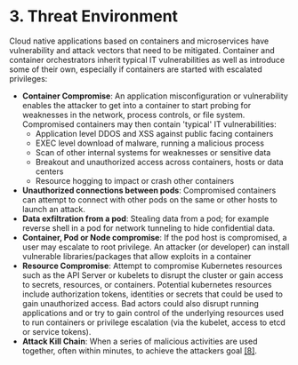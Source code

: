 # 3. Threat Environment

Cloud native applications based on containers and microservices have vulnerability and attack vectors that need to be mitigated. Container and container orchestrators inherit typical IT vulnerabilities as well as introduce some of their own, especially if containers are started with escalated privileges:

-   **Container Compromise**: An application misconfiguration or vulnerability enables the attacker to get into a container to start probing for weaknesses in the network, process controls, or file system. Compromised containers may then contain 'typical' IT vulnerabilities:
    -   Application level DDOS and XSS against public facing containers
    -   EXEC level download of malware, running a malicious process
    -   Scan of other internal systems for weaknesses or sensitive data
    -   Breakout and unauthorized access across containers, hosts or data centers
    -   Resource hogging to impact or crash other containers
-   **Unauthorized connections between pods**: Compromised containers can attempt to connect with other pods on the same or other hosts to launch an attack.
-   **Data exfiltration from a pod**: Stealing data from a pod; for example reverse shell in a pod for network tunneling to hide confidential data.
-   **Container, Pod or Node compromise**: If the pod host is compromised, a user may escalate to root privilege. An attacker (or developer) can install vulnerable libraries/packages that allow exploits in a container
-   **Resource Compromise**: Attempt to compromise Kubernetes resources such as the API Server or kubelets to disrupt the cluster or gain access to secrets, resources, or containers. Potential kubernetes resources include authorization tokens, identities or secrets that could be used to gain unauthorized access. Bad actors could also disrupt running applications and or try to gain control of the underlying resources used to run containers or privilege escalation (via the kubelet, access to etcd or service tokens).
-   **Attack Kill Chain**: When a series of malicious activities are used together, often within minutes, to achieve the attackers goal [\[8\]](5_References.md).
